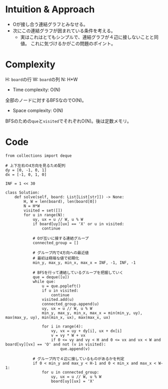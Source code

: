 # Intuition & Approach
<!-- Describe your first thoughts on how to solve this problem. -->
- Oが接し合う連結グラフとみなせる。
- 次にこの連結グラフが囲まれている条件を考える。
    - 実はこれはとてもシンプルで、連結グラフが４辺に接しないことと同値。
    これに気づけるかがこの問題のポイント。

# Complexity
H: ```board```の行
W: ```board```の列
N: H*W

- Time complexity: O(N)
<!-- Add your time complexity here, e.g. O(n) -->
全部のノードに対するBFSなのでO(N)。

- Space complexity: O(N)
<!-- Add your space complexity here, e.g. O(n) -->
BFSのための```que```と```visited```でそれぞれO(N)。後は定数メモリ。

# Code
```
from collections import deque

# 上下左右の4方向を見るため配列
dy = [0, -1, 0, 1]
dx = [-1, 0, 1, 0]

INF = 1 << 30   

class Solution:
    def solve(self, board: List[List[str]]) -> None:
        H, W = len(board), len(board[0])
        N = H*W
        visited = set([])
        for u in range(N):
            uy, ux = u // W, u % W
            if board[uy][ux] == 'X' or u in visited:
                continue

            # Oが互いに接する連結グループ
            connected_group = []

            # グループ内で4方向への最近値
            # 最初は極端な値で初期化
            min_y, max_y, min_x, max_x = INF, -1, INF, -1

            # BFSを行って連結しているグループを把握していく
            que = deque([u])    
            while que:          
                u = que.popleft()  
                if u in visited:
                    continue
                visited.add(u)
                connected_group.append(u)
                uy, ux = u // W, u % W
                min_y, max_y, min_x, max_x = min(min_y, uy), max(max_y, uy), min(min_x, ux), max(max_x, ux)

                for i in range(4):
                    vy, vx = uy + dy[i], ux + dx[i]
                    v = vy * W + vx
                    if 0 <= vy and vy < H and 0 <= vx and vx < W and board[vy][vx] == 'O' and not (v in visited):
                        que.append(v)

            # グループ内で４辺に接しているものがあるかを判定
            if 0 < min_y and max_y < H-1 and 0 < min_x and max_x < W-1:
                for u in connected_group:
                    uy, ux = u // W, u % W
                    board[uy][ux] = 'X'
        
```
